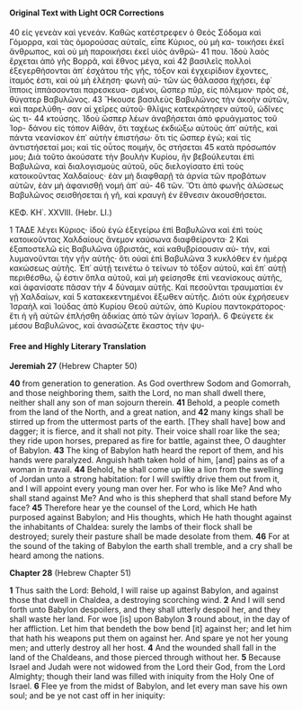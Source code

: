 #### Original Text with Light OCR Corrections
40 εἰς γενεὰν καὶ γενεάν. Καθὼς κατέστρεφεν ὁ Θεὸς Σόδομα καὶ
   Γόμορρα, καὶ τὰς ὁμορούσας αὐταῖς, εἶπε Κύριος, οὐ μὴ κα-
   τοικήσει ἐκεῖ ἄνθρωπος, καὶ οὐ μὴ παροικήσει ἐκεῖ υἱὸς ἀνθρώ-
41 που. Ἰδοὺ λαὸς ἔρχεται ἀπὸ γῆς Βορρᾶ, καὶ ἔθνος μέγα, καὶ
42 βασιλεῖς πολλοὶ ἐξεγερθήσονται ἀπ᾽ ἐσχάτου τῆς γῆς, τόξον καὶ
   ἐγχειρίδιον ἔχοντες, ἰταμός ἐστι, καὶ οὐ μὴ ἐλέηση· φωνὴ αὐ-
   τῶν ὡς θάλασσα ἠχήσει, ἐφ᾽ ἵπποις ἱππάσσονται παρεσκευα-
   σμένοι, ὥσπερ πῦρ, εἰς πόλεμον· πρὸς σέ, θύγατερ Βαβυλῶνος.
43 Ἤκουσε βασιλεὺς Βαβυλῶνος τὴν ἀκοὴν αὐτῶν, καὶ παρελύθη-
   σαν αἱ χεῖρες αὐτοῦ· θλῖψις κατεκράτησεν αὐτοῦ, ὠδῖνες ὡς τι-
44 κτούσης. Ἰδοὺ ὥσπερ λέων ἀναβήσεται ἀπὸ φρυάγματος τοῦ Ἰορ-
   δάνου εἰς τόπον Αἰθάν, ὅτι ταχέως ἐκδιώξω αὐτοὺς ἀπ᾽ αὐτῆς,
   καὶ πάντα νεανίσκον ἐπ᾽ αὐτὴν ἐπιστήσω· ὅτι τίς ὥσπερ ἐγώ;
   καὶ τίς ἀντιστήσεταί μοι; καὶ τίς οὗτος ποιμήν, ὃς στήσεται
45 κατὰ πρόσωπόν μου; Διὰ τοῦτο ἀκούσατε τὴν βουλὴν Κυρίου,
   ἣν βεβούλευται ἐπὶ Βαβυλῶνα, καὶ διαλογισμοὺς αὐτοῦ, οὓς
   διελογίσατο ἐπὶ τοὺς κατοικοῦντας Χαλδαίους· ἐὰν μὴ διαφθαρῇ
   τὰ ἀρνία τῶν προβάτων αὐτῶν, ἐὰν μὴ ἀφανισθῇ νομή ἀπ᾽ αὐ-
46 τῶν. Ὅτι ἀπὸ φωνῆς ἁλώσεως Βαβυλῶνος σεισθήσεται ἡ γῆ,
   καὶ κραυγὴ ἐν ἔθνεσιν ἀκουσθήσεται.

ΚΕΦ. ΚΗ΄. XXVIII.
(Hebr. LI.)

1 ΤΑΔΕ λέγει Κύριος· ἰδοὺ ἐγὼ ἐξεγείρω ἐπὶ Βαβυλῶνα καὶ
   ἐπὶ τοὺς κατοικοῦντας Χαλδαίους ἄνεμον καύσωνα διαφθείροντα·
2 Καὶ ἐξαποστελῶ εἰς Βαβυλῶνα ὑβριστάς, καὶ καθυβρίσουσιν αὐ-
   τήν, καὶ λυμανοῦνται τὴν γῆν αὐτῆς· ὅτι οὐαὶ ἐπὶ Βαβυλῶνα
3 κυκλόθεν ἐν ἡμέρᾳ κακώσεως αὐτῆς. Ἐπ᾽ αὐτῇ τεινέτω ὁ τείνων
   τὸ τόξον αὐτοῦ, καὶ ἐπ᾽ αὐτῇ περιθέσθω, ᾧ ἐστιν ὅπλα αὐτοῦ,
   καὶ μὴ φείσησθε ἐπὶ νεανίσκους αὐτῆς, καὶ ἀφανίσατε πᾶσαν τὴν
4 δύναμιν αὐτῆς. Καὶ πεσοῦνται τραυματίαι ἐν γῇ Χαλδαίων, καὶ
5 κατακεκεντημένοι ἔξωθεν αὐτῆς. Διότι οὐκ ἐχρήσευεν Ἰσραὴλ καὶ
   Ἰούδας ἀπὸ Κυρίου Θεοῦ αὐτῶν, ἀπὸ Κυρίου παντοκράτορος·
   ἔτι ἡ γῆ αὐτῶν ἐπλήσθη ἀδικίας ἀπὸ τῶν ἁγίων Ἰσραήλ.
6 Φεύγετε ἐκ μέσου Βαβυλῶνος, καὶ ἀνασώζετε ἕκαστος τὴν ψυ-

#### Free and Highly Literary Translation

**Jeremiah 27**
(Hebrew Chapter 50)

**40** from generation to generation. As God overthrew Sodom and Gomorrah, and those neighboring them, saith the Lord, no man shall dwell there, neither shall any son of man sojourn therein.
**41** Behold, a people cometh from the land of the North, and a great nation, and
**42** many kings shall be stirred up from the uttermost parts of the earth. [They shall have] bow and dagger; it is fierce, and it shall not pity. Their voice shall roar like the sea; they ride upon horses, prepared as fire for battle, against thee, O daughter of Babylon.
**43** The king of Babylon hath heard the report of them, and his hands were paralyzed. Anguish hath taken hold of him, [and] pains as of a woman in travail.
**44** Behold, he shall come up like a lion from the swelling of Jordan unto a strong habitation: for I will swiftly drive them out from it, and I will appoint every young man over her. For who is like Me? And who shall stand against Me? And who is this shepherd that shall stand before My face?
**45** Therefore hear ye the counsel of the Lord, which He hath purposed against Babylon; and His thoughts, which He hath thought against the inhabitants of Chaldea: surely the lambs of their flock shall be destroyed; surely their pasture shall be made desolate from them.
**46** For at the sound of the taking of Babylon the earth shall tremble, and a cry shall be heard among the nations.

**Chapter 28**
(Hebrew Chapter 51)

**1** Thus saith the Lord: Behold, I will raise up against Babylon, and against those that dwell in Chaldea, a destroying scorching wind.
**2** And I will send forth unto Babylon despoilers, and they shall utterly despoil her, and they shall waste her land. For woe [is] upon Babylon
**3** round about, in the day of her affliction. Let him that bendeth the bow bend [it] against her; and let him that hath his weapons put them on against her. And spare ye not her young men; and utterly destroy all her host.
**4** And the wounded shall fall in the land of the Chaldeans, and those pierced through without her.
**5** Because Israel and Judah were not widowed from the Lord their God, from the Lord Almighty; though their land was filled with iniquity from the Holy One of Israel.
**6** Flee ye from the midst of Babylon, and let every man save his own soul; and be ye not cast off in her iniquity: